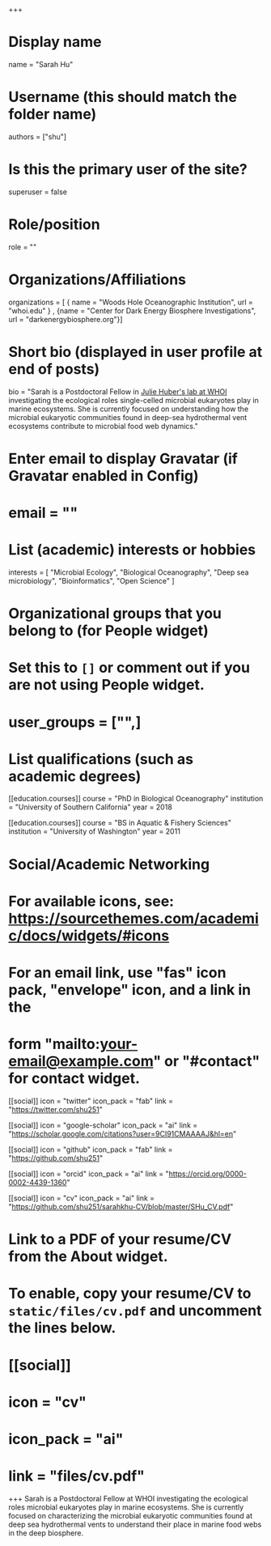 +++
# Display name
name = "Sarah Hu"

# Username (this should match the folder name)
authors = ["shu"]

# Is this the primary user of the site?
superuser = false

# Role/position
role = ""

# Organizations/Affiliations
organizations = [ { name = "Woods Hole Oceanographic Institution", url = "whoi.edu" } , {name = "Center for Dark Energy Biosphere Investigations", url = "darkenergybiosphere.org"}]

# Short bio (displayed in user profile at end of posts)
bio = "Sarah is a Postdoctoral Fellow in [Julie Huber's lab at WHOI](https://www2.whoi.edu/staff/jhuber/projects/) investigating the ecological roles single-celled microbial eukaryotes play in marine ecosystems. She is currently focused on understanding how the microbial eukaryotic communities found in deep-sea hydrothermal vent ecosystems contribute to microbial food web dynamics."

# Enter email to display Gravatar (if Gravatar enabled in Config)
# email = ""

# List (academic) interests or hobbies
interests = [
  "Microbial Ecology",
  "Biological Oceanography",
  "Deep sea microbiology",
  "Bioinformatics", "Open Science"
]

# Organizational groups that you belong to (for People widget)
#   Set this to `[]` or comment out if you are not using People widget.
# user_groups = ["",]

# List qualifications (such as academic degrees)
[[education.courses]]
  course = "PhD in Biological Oceanography"
  institution = "University of Southern California"
  year = 2018

[[education.courses]]
  course = "BS in Aquatic & Fishery Sciences"
  institution = "University of Washington"
  year = 2011

# Social/Academic Networking
# For available icons, see: https://sourcethemes.com/academic/docs/widgets/#icons
#   For an email link, use "fas" icon pack, "envelope" icon, and a link in the
#   form "mailto:your-email@example.com" or "#contact" for contact widget.

[[social]]
  icon = "twitter"
  icon_pack = "fab"
  link = "https://twitter.com/shu251"

[[social]]
  icon = "google-scholar"
  icon_pack = "ai"
  link = "https://scholar.google.com/citations?user=9CI91CMAAAAJ&hl=en"

[[social]]
  icon = "github"
  icon_pack = "fab"
  link = "https://github.com/shu251"

[[social]]
  icon = "orcid"
  icon_pack = "ai"
  link = "https://orcid.org/0000-0002-4439-1360"

[[social]]
  icon = "cv"
  icon_pack = "ai"
  link = "https://github.com/shu251/sarahkhu-CV/blob/master/SHu_CV.pdf"


# Link to a PDF of your resume/CV from the About widget.
# To enable, copy your resume/CV to `static/files/cv.pdf` and uncomment the lines below.
# [[social]]
#   icon = "cv"
#   icon_pack = "ai"
#   link = "files/cv.pdf"

+++
Sarah is a Postdoctoral Fellow at WHOI investigating the ecological roles microbial eukaryotes play in marine ecosystems. She is currently focused on characterizing the microbial eukaryotic communities found at deep sea hydrothermal vents to understand their place in marine food webs in the deep biosphere.
